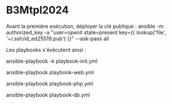 # B3Mtpl2024

Avant la première exécution, déployer la clé publique :
ansible -m authorized_key -a "user=openit state=present key={{ lookup('file', '~/.ssh/id_ed25519.pub') }}" --ask-pass all

Les playbooks s'éxécutent ainsi :

ansible-playbook -k playbook-init.yml

ansible-playbook playbook-web.yml

ansible-playbook playbook-php.yml

ansible-playbook playbook-db.yml
